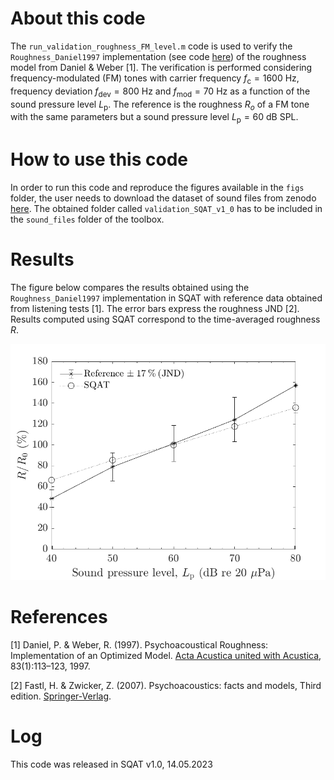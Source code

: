 # About this code 
The `run_validation_roughness_FM_level.m` code is used to verify the `Roughness_Daniel1997` implementation (see code [here](../../../../psychoacoustic_metrics/Roughness_Daniel1997/Roughness_Daniel1997.m)) of the roughness model from Daniel & Weber [1]. The verification is performed considering frequency-modulated (FM) tones with carrier frequency $f_{\mathrm{c}}=1600~\mathrm{Hz}$, frequency deviation $f_{\mathrm{dev}}=800~\mathrm{Hz}$ and $f_{\mathrm{mod}}=70~\mathrm{Hz}$ as a function of the sound pressure level $L_{\mathrm{p}}$. The reference is the roughness $R_o$ of a FM tone with the same parameters but a sound pressure level $L_{\mathrm{p}}=60~\mathrm{dB}~ \mathrm{SPL}$.

# How to use this code
In order to run this code and reproduce the figures available in the `figs` folder, the user needs to download the dataset of sound files from zenodo <a href="https://doi.org/10.5281/zenodo.7933206" target="_blank">here</a>. The obtained folder called `validation_SQAT_v1_0` has to be included in the `sound_files` folder of the toolbox. 

# Results
The figure below compares the results obtained using the `Roughness_Daniel1997` implementation in SQAT  with reference data obtained from listening tests [1]. The error bars express the roughness JND [2]. Results computed using SQAT correspond to the time-averaged roughness $R$.   

![](figs/validation_FS_fmod_FM_tones_level.png)   

# References
[1] Daniel, P. & Weber, R. (1997). Psychoacoustical Roughness: Implementation of an Optimized Model. [Acta Acustica united with Acustica](https://www.ingentaconnect.com/content/dav/aaua/1997/00000083/00000001/art00020), 83(1):113–123, 1997.

[2] Fastl, H. & Zwicker, Z. (2007). Psychoacoustics: facts and models, Third edition. [Springer-Verlag](https://doi.org/10.1007/978-3-540-68888-4).

# Log
This code was released in SQAT v1.0, 14.05.2023




 
